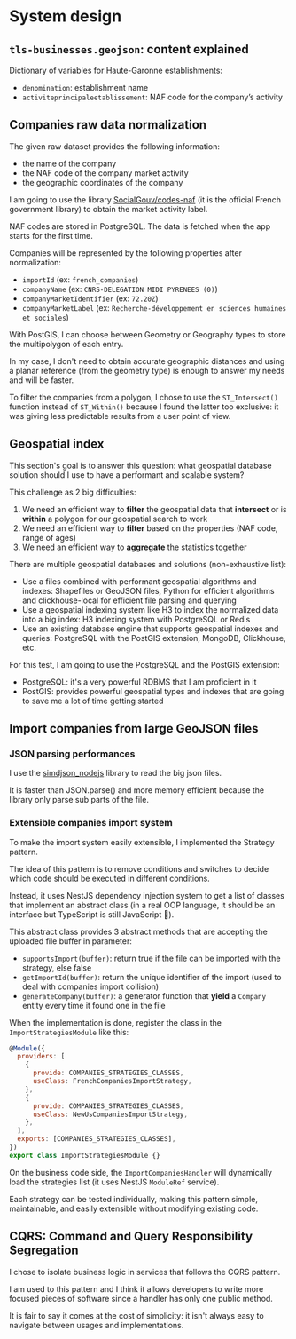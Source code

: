 # System design
## `tls-businesses.geojson`: content explained
Dictionary of variables for Haute-Garonne establishments:
- `denomination`: establishment name
- `activiteprincipaleetablissement`: NAF code for the company’s activity

## Companies raw data normalization
The given raw dataset provides the following information:
- the name of the company
- the NAF code of the company market activity
- the geographic coordinates of the company

I am going to use the library [SocialGouv/codes-naf](https://github.com/SocialGouv/codes-naf) (it is the official French government library) to obtain the market activity label.

NAF codes are stored in PostgreSQL. The data is fetched when the app starts for the first time.

Companies will be represented by the following properties after normalization:
 - `importId` (ex: `french_companies`)
 - `companyName` (ex: `CNRS-DELEGATION MIDI PYRENEES (0)`)
 - `companyMarketIdentifier` (ex: `72.20Z`)
 - `companyMarketLabel` (ex: `Recherche-développement en sciences humaines et sociales`)

With PostGIS, I can choose between Geometry or Geography types to store the multipolygon of each entry.

In my case, I don't need to obtain accurate geographic distances and using a planar reference (from the geometry type) is enough to answer my needs and will be faster.

To filter the companies from a polygon, I chose to use the `ST_Intersect()` function instead of `ST_Within()` because I found the latter too exclusive: it was giving less predictable results from a user point of view.

## Geospatial index
This section's goal is to answer this question: what geospatial database solution should I use to have a performant and scalable system?

This challenge as 2 big difficulties:
1. We need an efficient way to **filter** the geospatial data that **intersect** or is **within** a polygon for our geospatial search to work
2. We need an efficient way to **filter** based on the properties (NAF code, range of ages)
3. We need an efficient way to **aggregate** the statistics together

There are multiple geospatial databases and solutions (non-exhaustive list):
- Use a files combined with performant geospatial algorithms and indexes: Shapefiles or GeoJSON files, Python for efficient algorithms and clickhouse-local for efficient file parsing and querying
- Use a geospatial indexing system like H3 to index the normalized data into a big index: H3 indexing system with PostgreSQL or Redis
- Use an existing database engine that supports geospatial indexes and queries: PostgreSQL with the PostGIS extension, MongoDB, Clickhouse, etc.

For this test, I am going to use the PostgreSQL and the PostGIS extension:
- PostgreSQL: it's a very powerful RDBMS that I am proficient in it
- PostGIS: provides powerful geospatial types and indexes that are going to save me a lot of time getting started

## Import companies from large GeoJSON files
### JSON parsing performances
I use the [simdjson_nodejs](https://github.com/luizperes/simdjson_nodejs) library to read the big json files.

It is faster than JSON.parse() and more memory efficient because the library only parse sub parts of the file.

### Extensible companies import system
To make the import system easily extensible, I implemented the Strategy pattern.

The idea of this pattern is to remove conditions and switches to decide which code should be executed in different conditions.

Instead, it uses NestJS dependency injection system to get a list of classes that implement an abstract class (in a real OOP language, it should be an interface but TypeScript is still JavaScript 🤷).

This abstract class provides 3 abstract methods that are accepting the uploaded file buffer in parameter:
- `supportsImport(buffer)`: return true if the file can be imported with the strategy, else false
- `getImportId(buffer)`: return the unique identifier of the import (used to deal with companies import collision)
- `generateCompany(buffer)`: a generator function that **yield** a `Company` entity every time it found one in the file


When the implementation is done, register the class in the `ImportStrategiesModule` like this:
```js
@Module({
  providers: [
    {
      provide: COMPANIES_STRATEGIES_CLASSES,
      useClass: FrenchCompaniesImportStrategy,
    },
    {
      provide: COMPANIES_STRATEGIES_CLASSES,
      useClass: NewUsCompaniesImportStrategy,
    },
  ],
  exports: [COMPANIES_STRATEGIES_CLASSES],
})
export class ImportStrategiesModule {}
```

On the business code side, the `ImportCompaniesHandler` will dynamically load the strategies list (it uses NestJS `ModuleRef` service).

Each strategy can be tested individually, making this pattern simple, maintainable, and easily extensible without modifying existing code.

## CQRS: Command and Query Responsibility Segregation
I chose to isolate business logic in services that follows the CQRS pattern.

I am used to this pattern and I think it allows developers to write more focused pieces of software since a handler has only one public method.

It is fair to say it comes at the cost of simplicity: it isn't always easy to navigate between usages and implementations.
